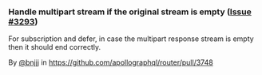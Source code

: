 ### Handle multipart stream if the original stream is empty ([Issue #3293](https://github.com/apollographql/router/issues/3293))

For subscription and defer, in case the multipart response stream is empty then it should end correctly.

By [@bnjjj](https://github.com/bnjjj) in https://github.com/apollographql/router/pull/3748
